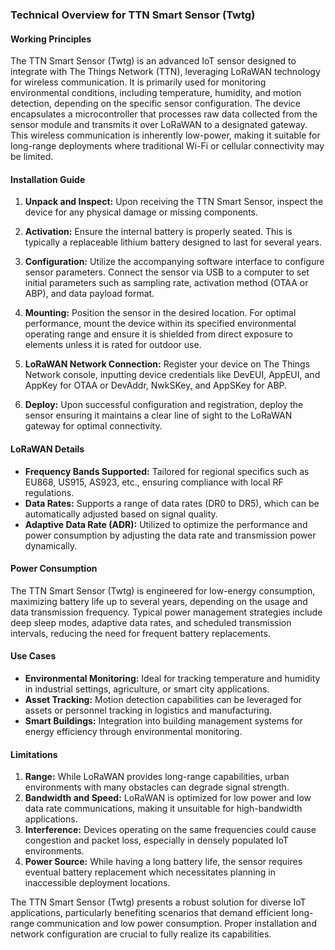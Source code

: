 ### Technical Overview for TTN Smart Sensor (Twtg)

#### Working Principles

The TTN Smart Sensor (Twtg) is an advanced IoT sensor designed to integrate with The Things Network (TTN), leveraging LoRaWAN technology for wireless communication. It is primarily used for monitoring environmental conditions, including temperature, humidity, and motion detection, depending on the specific sensor configuration. The device encapsulates a microcontroller that processes raw data collected from the sensor module and transmits it over LoRaWAN to a designated gateway. This wireless communication is inherently low-power, making it suitable for long-range deployments where traditional Wi-Fi or cellular connectivity may be limited.

#### Installation Guide

1. **Unpack and Inspect:** Upon receiving the TTN Smart Sensor, inspect the device for any physical damage or missing components.
   
2. **Activation:** Ensure the internal battery is properly seated. This is typically a replaceable lithium battery designed to last for several years.

3. **Configuration:** Utilize the accompanying software interface to configure sensor parameters. Connect the sensor via USB to a computer to set initial parameters such as sampling rate, activation method (OTAA or ABP), and data payload format.

4. **Mounting:** Position the sensor in the desired location. For optimal performance, mount the device within its specified environmental operating range and ensure it is shielded from direct exposure to elements unless it is rated for outdoor use.

5. **LoRaWAN Network Connection:** Register your device on The Things Network console, inputting device credentials like DevEUI, AppEUI, and AppKey for OTAA or DevAddr, NwkSKey, and AppSKey for ABP.

6. **Deploy:** Upon successful configuration and registration, deploy the sensor ensuring it maintains a clear line of sight to the LoRaWAN gateway for optimal connectivity.

#### LoRaWAN Details

- **Frequency Bands Supported:** Tailored for regional specifics such as EU868, US915, AS923, etc., ensuring compliance with local RF regulations.
- **Data Rates:** Supports a range of data rates (DR0 to DR5), which can be automatically adjusted based on signal quality.
- **Adaptive Data Rate (ADR):** Utilized to optimize the performance and power consumption by adjusting the data rate and transmission power dynamically.

#### Power Consumption

The TTN Smart Sensor (Twtg) is engineered for low-energy consumption, maximizing battery life up to several years, depending on the usage and data transmission frequency. Typical power management strategies include deep sleep modes, adaptive data rates, and scheduled transmission intervals, reducing the need for frequent battery replacements.

#### Use Cases

- **Environmental Monitoring:** Ideal for tracking temperature and humidity in industrial settings, agriculture, or smart city applications.
- **Asset Tracking:** Motion detection capabilities can be leveraged for assets or personnel tracking in logistics and manufacturing.
- **Smart Buildings:** Integration into building management systems for energy efficiency through environmental monitoring.

#### Limitations

1. **Range:** While LoRaWAN provides long-range capabilities, urban environments with many obstacles can degrade signal strength.
2. **Bandwidth and Speed:** LoRaWAN is optimized for low power and low data rate communications, making it unsuitable for high-bandwidth applications.
3. **Interference:** Devices operating on the same frequencies could cause congestion and packet loss, especially in densely populated IoT environments.
4. **Power Source:** While having a long battery life, the sensor requires eventual battery replacement which necessitates planning in inaccessible deployment locations.

The TTN Smart Sensor (Twtg) presents a robust solution for diverse IoT applications, particularly benefiting scenarios that demand efficient long-range communication and low power consumption. Proper installation and network configuration are crucial to fully realize its capabilities.